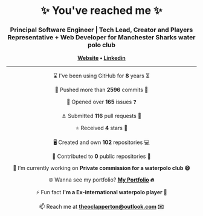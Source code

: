 
<h1 align="center">
	✨ You've reached me ✨
</h1>

<h3 align="center">
    Principal Software Engineer | Tech Lead, Creator and Players Representative + Web Developer for Manchester Sharks water polo club
</h3>

<p align="center">
	<strong>
		<a href="https://www.theoclapperton.co.uk/">Website</a>
		•
		<a href="https://www.linkedin.com/in/theoclapperton/">Linkedin</a>
	</strong>
</p>

<hr/>

<p align="center">⌛ I've been using GitHub for <b>8</b> years ⏳</p>
<p align="center">🌌 Pushed more than <b>2596</b> commits 🌠</p>
<p align="center">📖 Opened over <b>165</b> issues ❓</p>
<p align="center">⚓ Submitted <b>116</b> pull requests 📧</p>
<p align="center">⭐ Received <b>4</b> stars 🌟</p>
<p align="center">🖥️ Created and own <b>102</b> repositories 💻</p>
<p align="center">🏇 Contributed to <b>0</b> public repositories 🐚</p>
<p align="center">🔭 I’m currently working on <b>Private commission for a waterpolo club 😄</b></p>
<p align="center">🌐 Wanna see my portfolio? <b><a href="https://www.theoclapperton.co.uk/">My Portfolio</a> 🔥</b></p>
<p align="center">⚡ Fun fact <b>I'm a Ex-international waterpolo player 🤽</b></p>
<p align="center">📫 Reach me at <b><a href="mailto:theoclapperton@outlook.com">theoclapperton@outlook.com</a> ✉️</b></p>
